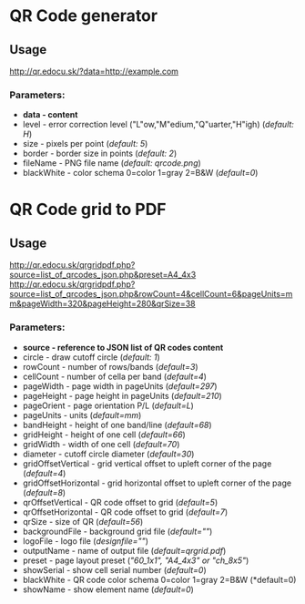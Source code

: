 QR Code generator
=================

Usage
-----

http://qr.edocu.sk/?data=http://example.com

### Parameters:

* **data  - content**
* level - error correction level ("L"ow,"M"edium,"Q"uarter,"H"igh) (*default: H*)
* size  - pixels per point (*default: 5*)
* border - border size in points (*default: 2*)
* fileName - PNG file name (*default: qrcode.png*) 
* blackWhite - color schema 0=color 1=gray 2=B&W (*default=0*) 



QR Code grid to PDF
===================

Usage
-----

http://qr.edocu.sk/qrgridpdf.php?source=list_of_qrcodes_json.php&preset=A4_4x3
http://qr.edocu.sk/qrgridpdf.php?source=list_of_qrcodes_json.php&rowCount=4&cellCount=6&pageUnits=mm&pageWidth=320&pageHeight=280&qrSize=38

### Parameters:

* **source - reference to JSON list of QR codes content**
* circle - draw cutoff circle (*default: 1*)
* rowCount - number of rows/bands (*default=3*)
* cellCount - number of cella per band (*default=4*)
* pageWidth - page width in pageUnits (*default=297*)
* pageHeight - page height in pageUnits (*default=210*)
* pageOrient - page orientation P/L (*default=L*)
* pageUnits - units (*default=mm*)
* bandHeight - height of one band/line (*default=68*)
* gridHeight - height of one cell (*default=66*)
* gridWidth - width of one cell (*default=70*)
* diameter -  cutoff circle diameter (*default=30*)
* gridOffsetVertical - grid vertical offset to upleft corner of the page (*default=4*)
* gridOffsetHorizontal - grid horizontal offset to upleft corner of the page (*default=8*)
* qrOffsetVertical - QR code offset to grid (*default=5*)
* qrOffsetHorizontal - QR code offset to grid (*default=7*)
* qrSize - size of QR (*default=56*)
* backgroundFile - background grid file (*default=""*)
* logoFile - logo file (*designfile=""*)
* outputName - name of output file (*default=qrgrid.pdf*)
* preset - page layout preset (*"60_1x1", "A4_4x3" or "ch_8x5"*) 
* showSerial - show cell serial number (*default=0*)
* blackWhite - QR code color schema 0=color 1=gray 2=B&W (*default=0)
* showName - show element name (*default=0*)

